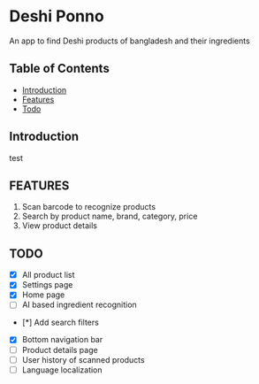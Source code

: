 # Deshi Ponno

An app to find Deshi products of bangladesh and their ingredients

## Table of Contents

- [Introduction](#introduction)
- [Features](#features)
- [Todo](#todo)

## Introduction

test

## FEATURES

1. Scan barcode to recognize products
2. Search by product name, brand, category, price
3. View product details

## TODO

- [x] All product list
- [x] Settings page
- [x] Home page
- [ ] AI based ingredient recognition
- [*] Add search filters
- [x] Bottom navigation bar
- [ ] Product details page
- [ ] User history of scanned products
- [ ] Language localization
